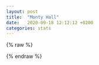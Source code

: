 ```yaml
---
layout: post
title:  "Monty Hall"
date:   2020-09-18 12:12:12 +0200
categories: stats
---
```

{% raw %}





{% endraw %}


